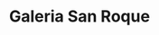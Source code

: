 ---
title: "Galeria San Roque"
url: /ciudad-autonoma-de-buenos-aires/galeria-san-roque/
shop: Allgemein
---